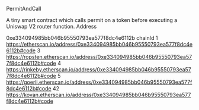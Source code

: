 PermitAndCall

A tiny smart contract which calls permit on a token before executing a Uniswap
V2 router function. Address

0xe334094985bb046b95550793ea577f8dc4e6112b chainId 1
https://etherscan.io/address/0xe334094985bb046b95550793ea577f8dc4e6112b#code 3
https://ropsten.etherscan.io/address/0xe334094985bb046b95550793ea577f8dc4e6112b#code
4
https://rinkeby.etherscan.io/address/0xe334094985bb046b95550793ea577f8dc4e6112b#code
5
https://goerli.etherscan.io/address/0xe334094985bb046b95550793ea577f8dc4e6112b#code
42
https://kovan.etherscan.io/address/0xe334094985bb046b95550793ea577f8dc4e6112b#code
